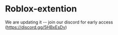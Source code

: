 # Roblox-extention
We are updating it -- join our discord for early access (https://discord.gg/5HBxEsDv)
